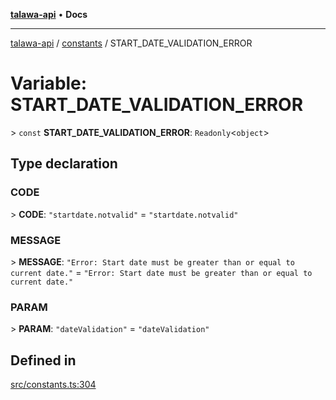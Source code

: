 [**talawa-api**](../../README.md) • **Docs**

***

[talawa-api](../../modules.md) / [constants](../README.md) / START\_DATE\_VALIDATION\_ERROR

# Variable: START\_DATE\_VALIDATION\_ERROR

\> `const` **START\_DATE\_VALIDATION\_ERROR**: `Readonly`\<`object`\>

## Type declaration

### CODE

\> **CODE**: `"startdate.notvalid"` = `"startdate.notvalid"`

### MESSAGE

\> **MESSAGE**: `"Error: Start date must be greater than or equal to current date."` = `"Error: Start date must be greater than or equal to current date."`

### PARAM

\> **PARAM**: `"dateValidation"` = `"dateValidation"`

## Defined in

[src/constants.ts:304](https://github.com/PalisadoesFoundation/talawa-api/blob/bba5d82264abb62b9e358a3d3fe1af18a8a8f6e4/src/constants.ts#L304)
